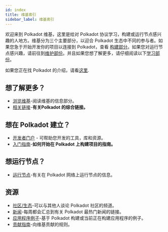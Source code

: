 ```yaml
---
id: index
title: 维基索引
sidebar_label: 维基索引
---
```


欢迎来到 Polkadot 维基，这里是给对 Polkadot 协议学习，构建或运行节点感兴趣的人地方。维基分为三个主要部分，以迎合 Polkadot 生态中不同的参与者。如果您急于开始开发你的项目以连接到 Polkadot，查看 [构建部分](#want-to-build-on-polkadot)。如果您对运行节点感兴趣，请前往到[维护部份](#want-to-run-a-node)。并且如果您想了解更多，请仔细阅读以下[学习部份](#want-to-learn-more)。

如果您正在找 Polkadot 的介绍，请看[这里](learn-introduction).

## 想了解更多？

- [浏览维基](learn-introduction)-阅读维基的信息部分。
- [相关链接](learn-relevant-links)-**有关Polkadot 的综合链接。**

## 想在 Polkadot 建立？

- [开发者门户](build-index) - 可帮助您开发的工具，库和资源。
- [入门指南](build-build-with-polkadot)-**如何开始在 Polkadot 上构建项目的指南。**

## 想运行节点？

- [运行节点](maintain-index)-有关在 Polkadot 网络上运行节点的信息。

## 资源

- [社区/生态](community)-可以与其他人谈论 Polkadot 社区的频道。
- [新闻](news)-每周都会汇总到有关 Polkadot 最热门新闻的链接。
- [应用程序例子](build-examples-index)-基于 Polkadot 构建或当前正在构建应用程序的例子。
- [贡献指南](contributing)-向维基贡献的规则。
